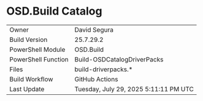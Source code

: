 ﻿# OSD.Build Catalog

| | |
|-|-|
| Owner | David Segura |
| Build Version | 25.7.29.2 |
| PowerShell Module | OSD.Build |
| PowerShell Function | Build-OSDCatalogDriverPacks |
| Files | build-driverpacks.* |
| Build Workflow | GitHub Actions |
| Last Update | Tuesday, July 29, 2025 5:11:11 PM UTC |

